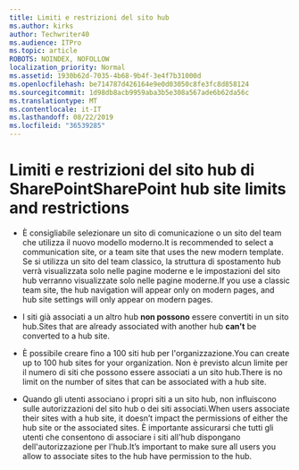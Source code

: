 ```yaml
---
title: Limiti e restrizioni del sito hub
ms.author: kirks
author: Techwriter40
ms.audience: ITPro
ms.topic: article
ROBOTS: NOINDEX, NOFOLLOW
localization_priority: Normal
ms.assetid: 1930b62d-7035-4b68-9b4f-3e4f7b31000d
ms.openlocfilehash: be714787d426164e9e0d03050c8fe3fc8d858124
ms.sourcegitcommit: 1d98db8acb9959aba3b5e308a567ade6b62da56c
ms.translationtype: MT
ms.contentlocale: it-IT
ms.lasthandoff: 08/22/2019
ms.locfileid: "36539285"
---
```

# <a name="sharepoint-hub-site-limits-and-restrictions"></a><span data-ttu-id="86757-102">Limiti e restrizioni del sito hub di SharePoint</span><span class="sxs-lookup"><span data-stu-id="86757-102">SharePoint hub site limits and restrictions</span></span>

- <span data-ttu-id="86757-103">È consigliabile selezionare un sito di comunicazione o un sito del team che utilizza il nuovo modello moderno.</span><span class="sxs-lookup"><span data-stu-id="86757-103">It is recommended to select a communication site, or a team site that uses the new modern template.</span></span> <span data-ttu-id="86757-104">Se si utilizza un sito del team classico, la struttura di spostamento hub verrà visualizzata solo nelle pagine moderne e le impostazioni del sito hub verranno visualizzate solo nelle pagine moderne.</span><span class="sxs-lookup"><span data-stu-id="86757-104">If you use a classic team site, the hub navigation will appear only on modern pages, and hub site settings will only appear on modern pages.</span></span>

- <span data-ttu-id="86757-105">I siti già associati a un altro hub **non possono** essere convertiti in un sito hub.</span><span class="sxs-lookup"><span data-stu-id="86757-105">Sites that are already associated with another hub **can't** be converted to a hub site.</span></span>

- <span data-ttu-id="86757-106">È possibile creare fino a 100 siti hub per l'organizzazione.</span><span class="sxs-lookup"><span data-stu-id="86757-106">You can create up to 100 hub sites for your organization.</span></span> <span data-ttu-id="86757-107">Non è previsto alcun limite per il numero di siti che possono essere associati a un sito hub.</span><span class="sxs-lookup"><span data-stu-id="86757-107">There is no limit on the number of sites that can be associated with a hub site.</span></span>

- <span data-ttu-id="86757-108">Quando gli utenti associano i propri siti a un sito hub, non influiscono sulle autorizzazioni del sito hub o dei siti associati.</span><span class="sxs-lookup"><span data-stu-id="86757-108">When users associate their sites with a hub site, it doesn’t impact the permissions of either the hub site or the associated sites.</span></span> <span data-ttu-id="86757-109">È importante assicurarsi che tutti gli utenti che consentono di associare i siti all'hub dispongano dell'autorizzazione per l'hub.</span><span class="sxs-lookup"><span data-stu-id="86757-109">It’s important to make sure all users you allow to associate sites to the hub have permission to the hub.</span></span>

